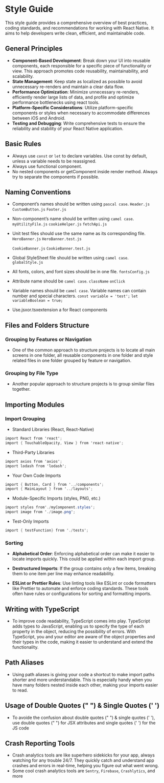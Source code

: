 # Style Guide

This style guide provides a comprehensive overview of best practices, coding standards, and recommendations for working with React Native. It aims to help developers write clean, efficient, and maintainable code.

## General Principles

- **Component-Based Development**: Break down your UI into reusable components, each responsible for a specific piece of functionality or view. This approach promotes code reusability, maintainability, and scalability.
- **State Management**: Keep state as localized as possible to avoid unnecessary re-renders and maintain a clear data flow.
- **Performance Optimization**: Minimize unnecessary re-renders, efficiently render large lists of data, and profile and optimize performance bottlenecks using react tools.
- **Platform-Specific Considerations**: Utilize platform-specific components or styles when necessary to accommodate differences between iOS and Android.
- **Testing and Debugging**: Write comprehensive tests to ensure the reliability and stability of your React Native application.

## Basic Rules

- Always use `const` or `let` to declare variables. Use const by default, unless a variable needs to be reassigned.
- Always use functional component.
- No nested components or getComponent inside render method. Always try to separate the components if possible.

## Naming Conventions

- Component’s names should be written using `pascal case`.
  `Header.js`
  `CustomButton.js`
  `Footer.js`
- Non-component’s name should be written using `camel case`.
  `myUtilityFile.js`
  `cookieHelper.js`
  `fetchApi.js`
- Unit test files should use the same name as its corresponding file.
  `HeroBanner.js`
  `HeroBanner.test.js`
  
  `CookieBanner.js`
  `CookieBanner.test.js`
- Global StyleSheet file should be written using `camel case`.
  `globalStyle.js`
- All fonts, colors, and font sizes should be in one file.
  `fontsConfig.js`
- Attribute name should be `camel case`.
  `className`
  `onClick`
- Variable names should be `camel case`. Variable names can contain number and special characters.
  `const variable = 'test';`
  `let variableBoolean = true;`
- Use.jsxor.tsxextension a for React components

## Files and Folders Structure

###  Grouping by Features or Navigation
- One of the common approach to structure projects is to locate all main screens in one folder, all reusable components in one folder and style related files in one folder grouped by feature or navigation.

###  Grouping by File Type
- Another popular approach to structure projects is to group similar files together.

## Importing Modules

###  Import Grouping
- Standard Libraries (React, React-Native)

```csharp
import React from 'react';
import { TouchableOpacity, View } from 'react-native';
```

- Third-Party Libraries

```csharp
import axios from 'axios';
import lodash from 'lodash';
```

- Your Own Code Imports

```csharp
import { Button, Card } from '../components';
import { MainLayout } from '../layouts';
```

- Module-Specific Imports (styles, PNG, etc.)

```csharp
import styles from'./myComponent.styles';
import image from './image.png';
```

- Test-Only Imports

```csharp
import { testFunction} from './tests';
```

### Sorting

- **Alphabetical Order**: Enforcing alphabetical order can make it easier to locate imports quickly. This could be applied within each import group.

- **Destructured Imports**: If the group contains only a few items, breaking them to one item per line may enhance readability.

- **ESLint or Prettier Rules**: Use linting tools like ESLint or code formatters like Prettier to automate and enforce coding standards. These tools often have rules or configurations for sorting and formatting imports.

## Writing with TypeScript

- To improve code readability, TypeScript comes into play. TypeScript adds types to JavaScript, enabling us to specify the type of each property in the object, reducing the possibility of errors. With TypeScript, you and your editor are aware of the object properties and their types in the code, making it easier to understand and extend the functionality.

## Path Aliases

- Using path aliases is giving your code a shortcut to make import paths shorter and more understandable. This is especially handy when you have many folders nested inside each other, making your imports easier to read.

## Usage of Double Quotes (" ") & Single Quotes (' ')
- To avoide the confusion about double quotes (" ") & single quotes (' '), use double quotes (" ") for JSX attributes and single quotes (' ') for the JS code

## Crash Reporting Tools

- Crash analytics tools are like superhero sidekicks for your app, always watching for any trouble 24/7. They quickly catch and understand app crashes and errors in real-time, helping you figure out what went wrong.
- Some cool crash analytics tools are `Sentry`, `Firebase`, `Crashlytics`, and more